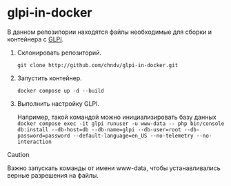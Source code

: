 # glpi-in-docker

В данном репозипории находятся файлы необходимые для сборки и контейнера с [GLPI](https://github.com/glpi-project/glpi).

1. Склонировать репозиторий.

    `git clone http://github.com/chndv/glpi-in-docker.git`

2. Запустить контейнер.
    
    `docker compose up -d --build`
    
3. Выполнить настройку GLPI.
    
    Например, такой командой можно инициализировать базу данных `docker compose exec -it glpi runuser -u www-data -- php bin/console db:install --db-host=db --db-name=glpi --db-user=root --db-password=password --default-language=en_US --no-telemetry --no-interaction`

> [!CAUTION]
> Важно запускать команды от имени www-data, чтобы устанавливались верные разрешения на файлы.
